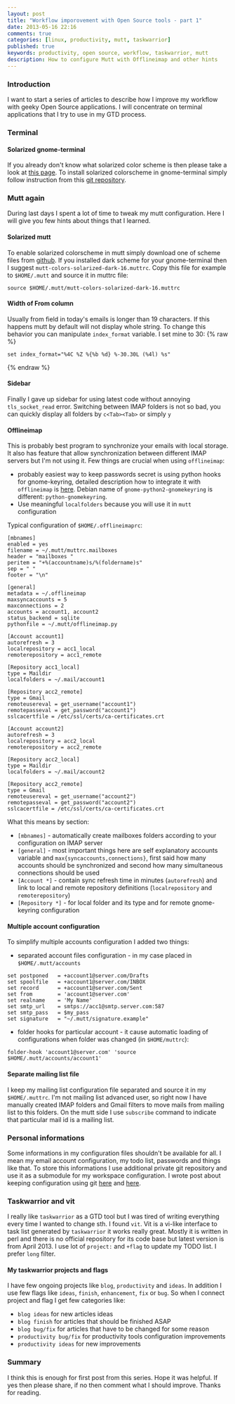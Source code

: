 ```yaml
---
layout: post
title: "Workflow imporovement with Open Source tools - part 1"
date: 2013-05-16 22:16
comments: true
categories: [linux, productivity, mutt, taskwarrior]
published: true
keywords: productivity, open source, workflow, taskwarrior, mutt
description: How to configure Mutt with Offlineimap and other hints
---
```

### Introduction ###

I want to start a series of articles to describe how I improve my workflow with 
geeky Open Source applications. I will concentrate on terminal applications that 
I try to use in my GTD process.

### Terminal ###
#### Solarized gnome-terminal ####
If you already don't know what solarized color scheme is then please take a look 
at [this page](http://ethanschoonover.com/solarized). To install solarized 
colorscheme in gnome-terminal simply follow instruction from this [git repository](https://github.com/sigurdga/gnome-terminal-colors-solarized).

### Mutt again ###
During last days I spent a lot of time to tweak my mutt configuration. Here I 
will give you few hints about things that I learned.

#### Solarized mutt ####
To enable solarized colorscheme in mutt simply download one of scheme files from [github](https://github.com/altercation/mutt-colors-solarized). If you installed 
dark scheme for your gnome-terminal then I suggest `mutt-colors-solarized-dark-16.muttrc`.
Copy this file for example to `$HOME/.mutt` and source it in muttrc file:
```
source $HOME/.mutt/mutt-colors-solarized-dark-16.muttrc
```

#### Width of From column ####
Usually from field in today's emails is longer than 19 characters. If this 
happens mutt by default will not display whole string. To change this behavior 
you can manipulate `index_format` variable. I set mine to 30:
{% raw %}
```
set index_format="%4C %Z %{%b %d} %-30.30L (%4l) %s"
```
{% endraw %}

#### Sidebar ####
Finally I gave up sidebar for using latest code without annoying `tls_socket_read` error.
Switching between IMAP folders is not so bad, you can quickly display all 
folders by `c<Tab><Tab>` or simply `y`

#### Offlineimap ####
This is probably best program to synchronize your emails with local storage. It 
also has feature that allow synchronization between different IMAP servers but 
I'm not using it. Few things are crucial when using `offlineimap`:

* probably easiest way to keep passwords secret is using python hooks for gnome-keyring,
detailed description how to integrate it with `offlineimap` is 
[here](http://www.clasohm.com/blog/one-entry?entry_id=90957). Debian name of
`gnome-python2-gnomekeyring` is different: `python-gnomekeyring`.
* Use meaningful `localfolders` because you will use it in `mutt` configuration

Typical configuration of `$HOME/.offlineimaprc`:
```
[mbnames]
enabled = yes
filename = ~/.mutt/muttrc.mailboxes
header = "mailboxes "
peritem = "+%(accountname)s/%(foldername)s"
sep = " "
footer = "\n"

[general]
metadata = ~/.offlineimap
maxsyncaccounts = 5
maxconnections = 2
accounts = account1, account2
status_backend = sqlite
pythonfile = ~/.mutt/offlineimap.py

[Account account1]
autorefresh = 3
localrepository = acc1_local
remoterepository = acc1_remote

[Repository acc1_local]
type = Maildir
localfolders = ~/.mail/account1

[Repository acc2_remote]
type = Gmail
remoteusereval = get_username("account1")
remotepasseval = get_password("account1")
sslcacertfile = /etc/ssl/certs/ca-certificates.crt

[Account account2]
autorefresh = 3
localrepository = acc2_local
remoterepository = acc2_remote

[Repository acc2_local]
type = Maildir
localfolders = ~/.mail/account2

[Repository acc2_remote]
type = Gmail
remoteusereval = get_username("account2")
remotepasseval = get_password("account2")
sslcacertfile = /etc/ssl/certs/ca-certificates.crt
```

What this means by section:

* `[mbnames]` - automatically create mailboxes folders according to your 
configuration on IMAP server
* `[general]` - most important things here are self explanatory accounts 
variable and `max{syncaccounts,connections}`, first said how many accounts 
should be synchronized and second how many simultaneous connections should be 
used
* `[Account *]` - contain sync refresh time in minutes (`autorefresh`) and link 
to local and remote repository definitions (`localrepository` and 
`remoterepository`)
* `[Repository *]` - for local folder and its type and for remote gnome-keyring 
configuration

#### Multiple account configuration ####
To simplify multiple accounts configuration I added two things:

* separated account files configuration - in my case placed in `$HOME/.mutt/accounts`
```
set postponed   = +account1@server.com/Drafts
set spoolfile   = +account1@server.com/INBOX
set record      = +account1@server.com/Sent
set from        = 'account1@server.com'
set realname    = 'My Name'
set smtp_url    = smtps://acc1@smtp.server.com:587
set smtp_pass   = $my_pass
set signature   = "~/.mutt/signature.example"
```
* folder hooks for particular account - it cause automatic loading of 
configurations when folder was changed (in `$HOME/muttrc`):
```
folder-hook 'account1@server.com' 'source $HOME/.mutt/accounts/account1'
```

#### Separate mailing list file ####
I keep my mailing list configuration file separated and source it in my 
`$HOME/.muttrc`. I'm not mailing list advanced user, so right now I have manually 
created IMAP folders and Gmail filters to move mails from mailing list to this 
folders. On the mutt side I use `subscribe` command to indicate that particular 
mail id is a mailing list.

### Personal informations ###
Some informations in my configuration files shouldn't be available for all. I 
mean my email account configuration, my todo list, passwords and things like 
that. To store this informations I use additional private git repository and use 
it as a submodule for my workspace configuration. I wrote post about keeping 
configuration using git 
[here](/2012/02/19/improve-productivity-by-tracking-work) and 
[here](/2012/02/20/improve-productivity-by-tracking-work_20).

### Taskwarrior and vit ###
I really like `taskwarrior` as a GTD tool but I was tired of writing everything 
every time I wanted to change sth. I found `vit`. Vit is a vi-like interface 
to task list generated by `taskwarrior` it works really great. Mostly it is 
written in perl and there is no official repository for its code base but latest 
version is from April 2013. I use lot of `project:` and `+flag` to update my 
TODO list. I prefer `long` filter.

#### My taskwarrior projects and flags ####
I have few ongoing projects like `blog`, `productivity` and `ideas`. In addition I use 
few flags like `ideas`, `finish`, `enhancement`, `fix` or `bug`. So when I 
connect project and flag I get few categories like:

* `blog ideas` for new articles ideas
* `blog finish` for articles that should be finished ASAP
* `blog bug/fix` for articles that have to be changed for some reason
* `productivity bug/fix` for productivity tools configuration improvements
* `productivity ideas` for new improvements

### Summary ###
I think this is enough for first post from this series. Hope it was helpful. If 
yes then please share, if no then comment what I should improve. Thanks for 
reading.
